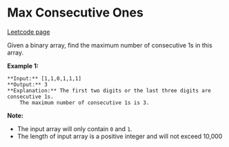 # Max Consecutive Ones
[Leetcode page](https://leetcode.com/problems/max-consecutive-ones/description)

Given a binary array, find the maximum number of consecutive 1s in this array.

**Example 1:**  

    
    
    **Input:** [1,1,0,1,1,1]
    **Output:** 3
    **Explanation:** The first two digits or the last three digits are consecutive 1s.
        The maximum number of consecutive 1s is 3.
    

**Note:**

  * The input array will only contain `0` and `1`.
  * The length of input array is a positive integer and will not exceed 10,000

